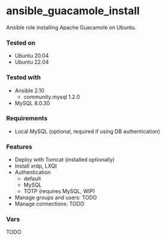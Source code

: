 # ansible_guacamole_install
Ansible role installing Apache Guacamole on Ubuntu. 

### Tested on
* Ubuntu 20.04
* Ubuntu 22.04

### Tested with
* Ansible 2.10
  * community.mysql 1.2.0
* MySQL 8.0.30

### Requirements
* Local MySQL (optional, required if using DB authentication)

### Features
* Deploy with Tomcat (installed optionally)
* Install xrdp, LXQt
* Authentication
  * default
  * MySQL
  * TOTP (requires MySQL, WIP)
* Manage groups and users: TODO
* Manage connections: TODO

### Vars
TODO
